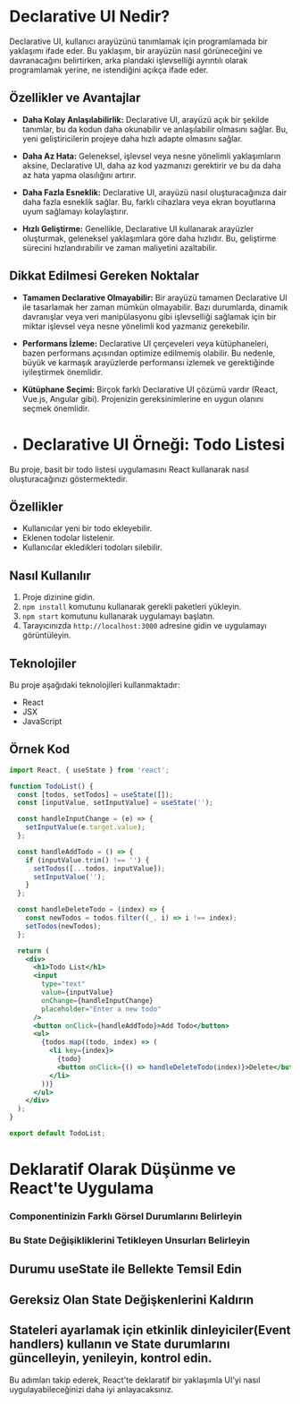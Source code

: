 # Declarative UI Nedir?

Declarative UI, kullanıcı arayüzünü tanımlamak için programlamada bir yaklaşımı ifade eder. Bu yaklaşım, bir arayüzün nasıl görüneceğini ve davranacağını belirtirken, arka plandaki işlevselliği ayrıntılı olarak programlamak yerine, ne istendiğini açıkça ifade eder.

## Özellikler ve Avantajlar

- **Daha Kolay Anlaşılabilirlik:** Declarative UI, arayüzü açık bir şekilde tanımlar, bu da kodun daha okunabilir ve anlaşılabilir olmasını sağlar. Bu, yeni geliştiricilerin projeye daha hızlı adapte olmasını sağlar.

- **Daha Az Hata:** Geleneksel, işlevsel veya nesne yönelimli yaklaşımların aksine, Declarative UI, daha az kod yazmanızı gerektirir ve bu da daha az hata yapma olasılığını artırır.

- **Daha Fazla Esneklik:** Declarative UI, arayüzü nasıl oluşturacağınıza dair daha fazla esneklik sağlar. Bu, farklı cihazlara veya ekran boyutlarına uyum sağlamayı kolaylaştırır.

- **Hızlı Geliştirme:** Genellikle, Declarative UI kullanarak arayüzler oluşturmak, geleneksel yaklaşımlara göre daha hızlıdır. Bu, geliştirme sürecini hızlandırabilir ve zaman maliyetini azaltabilir.

## Dikkat Edilmesi Gereken Noktalar

- **Tamamen Declarative Olmayabilir:** Bir arayüzü tamamen Declarative UI ile tasarlamak her zaman mümkün olmayabilir. Bazı durumlarda, dinamik davranışlar veya veri manipülasyonu gibi işlevselliği sağlamak için bir miktar işlevsel veya nesne yönelimli kod yazmanız gerekebilir.

- **Performans İzleme:** Declarative UI çerçeveleri veya kütüphaneleri, bazen performans açısından optimize edilmemiş olabilir. Bu nedenle, büyük ve karmaşık arayüzlerde performansı izlemek ve gerektiğinde iyileştirmek önemlidir.

- **Kütüphane Seçimi:** Birçok farklı Declarative UI çözümü vardır (React, Vue.js, Angular gibi). Projenizin gereksinimlerine en uygun olanını seçmek önemlidir.



- # Declarative UI Örneği: Todo Listesi

Bu proje, basit bir todo listesi uygulamasını React kullanarak nasıl oluşturacağınızı göstermektedir.

## Özellikler

- Kullanıcılar yeni bir todo ekleyebilir.
- Eklenen todolar listelenir.
- Kullanıcılar ekledikleri todoları silebilir.

## Nasıl Kullanılır

1. Proje dizinine gidin.
2. `npm install` komutunu kullanarak gerekli paketleri yükleyin.
3. `npm start` komutunu kullanarak uygulamayı başlatın.
4. Tarayıcınızda `http://localhost:3000` adresine gidin ve uygulamayı görüntüleyin.

## Teknolojiler

Bu proje aşağıdaki teknolojileri kullanmaktadır:

- React
- JSX
- JavaScript

## Örnek Kod

```jsx
import React, { useState } from 'react';

function TodoList() {
  const [todos, setTodos] = useState([]);
  const [inputValue, setInputValue] = useState('');

  const handleInputChange = (e) => {
    setInputValue(e.target.value);
  };

  const handleAddTodo = () => {
    if (inputValue.trim() !== '') {
      setTodos([...todos, inputValue]);
      setInputValue('');
    }
  };

  const handleDeleteTodo = (index) => {
    const newTodos = todos.filter((_, i) => i !== index);
    setTodos(newTodos);
  };

  return (
    <div>
      <h1>Todo List</h1>
      <input 
        type="text" 
        value={inputValue} 
        onChange={handleInputChange} 
        placeholder="Enter a new todo" 
      />
      <button onClick={handleAddTodo}>Add Todo</button>
      <ul>
        {todos.map((todo, index) => (
          <li key={index}>
            {todo}
            <button onClick={() => handleDeleteTodo(index)}>Delete</button>
          </li>
        ))}
      </ul>
    </div>
  );
}

export default TodoList;
```

# Deklaratif Olarak Düşünme ve React'te Uygulama


### Componentinizin Farklı Görsel Durumlarını Belirleyin

### Bu State Değişikliklerini Tetikleyen Unsurları Belirleyin

## Durumu useState ile Bellekte Temsil Edin

## Gereksiz Olan State Değişkenlerini Kaldırın

## Stateleri ayarlamak için etkinlik dinleyiciler(Event handlers) kullanın ve State durumlarını güncelleyin, yenileyin, kontrol edin.


Bu adımları takip ederek, React'te deklaratif bir yaklaşımla UI'yi nasıl uygulayabileceğinizi daha iyi anlayacaksınız.



